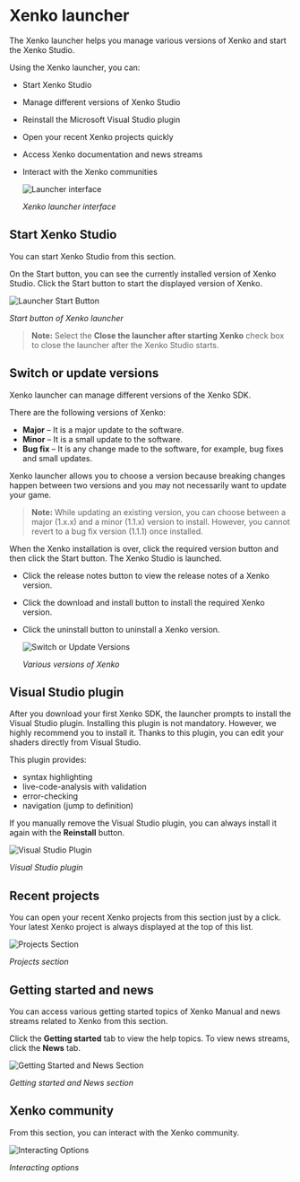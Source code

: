 # Xenko launcher

The Xenko launcher helps you manage various versions of Xenko and start the Xenko Studio.

Using the Xenko launcher, you can:

* Start Xenko Studio
* Manage different versions of Xenko Studio
* Reinstall the Microsoft Visual Studio plugin
* Open your recent Xenko projects quickly
* Access Xenko documentation and news streams
* Interact with the Xenko communities

   ![Launcher interface](media/LauncherInterface.png)

   *Xenko launcher interface*
	
## Start Xenko Studio

You can start Xenko Studio from this section.

On the Start button, you can see the currently installed version of Xenko Studio. Click the Start button to start the displayed version of Xenko.

   ![Launcher Start Button](media/LauncherStartButton.png)
   
   *Start button of Xenko launcher*

>**Note:** Select the **Close the launcher after starting Xenko** check box to close the launcher after the Xenko Studio starts.

## Switch or update versions

Xenko launcher can manage different versions of the Xenko SDK.

There are the following versions of Xenko:

* **Major** – It is a major update to the software.
* **Minor** – It is a small update to the software.
* **Bug fix** – It is any change made to the software, for example, bug fixes and small updates.

Xenko launcher allows you to choose a version because breaking changes happen between two versions and you may not necessarily want to update your game.

>**Note:** While updating an existing version, you can choose between a major (1.x.x) and a minor (1.1.x) version to install. However, you cannot revert to a bug fix version (1.1.1) once installed.

When the Xenko installation is over, click the required version button and then click the Start button. The Xenko Studio is launched.

* Click the release notes button to view the release notes of a Xenko version.
* Click the download and install button to install the required Xenko version. 
* Click the uninstall button to uninstall a Xenko version.

   ![Switch or Update Versions](media/SwitchUpdateVersions.png)

   *Various versions of Xenko*
	
## Visual Studio plugin

After you download your first Xenko SDK, the launcher prompts to install the Visual Studio plugin. Installing this plugin is not mandatory. However, we highly recommend you to install it. Thanks to this plugin, you can edit your shaders directly from Visual Studio.

This plugin provides:

* syntax highlighting
* live-code-analysis with validation
* error-checking
* navigation (jump to definition)

If you manually remove the Visual Studio plugin, you can always install it again with the **Reinstall** button.

   ![Visual Studio Plugin](media/VisualStudioPlugin.png)
   
   *Visual Studio plugin*
	
## Recent projects

You can open your recent Xenko projects from this section just by a click. Your latest Xenko project is always displayed at the top of this list.

   ![Projects Section](media/ProjectsSection.png)
   
   *Projects section*
	
## Getting started and news

You can access various getting started topics of Xenko Manual and news streams related to Xenko from this section.

Click the **Getting started** tab to view the help topics. To view news streams, click the **News** tab.

   ![Getting Started and News Section](media/GettingStartedNews.png)
   
   *Getting started and News section*

## Xenko community

From this section, you can interact with the Xenko community.

   ![Interacting Options](media/InteractingOptions.png)

   *Interacting options*